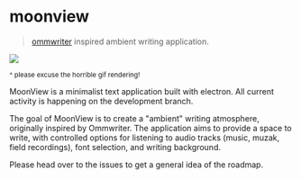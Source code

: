 # moonview
>[ommwriter](http://www.ommwriter.com/) inspired ambient writing application.

![](https://cloud.githubusercontent.com/assets/12987958/16826221/829e75ee-4949-11e6-9170-4d4c9d7eff8d.gif)

<sub>^ please excuse the horrible gif rendering!</sub>

MoonView is a minimalist text application built with electron. All current activity is happening on the development branch. 

The goal of MoonView is to create a "ambient" writing atmosphere, originally inspired by Ommwriter. The application aims to provide a space to write, with controlled options for listening to audio tracks (music, muzak, field recordings), font selection, and writing background. 

Please head over to the issues to get a general idea of the roadmap.
